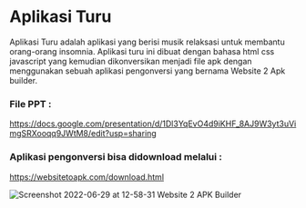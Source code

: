 # Aplikasi Turu

Aplikasi Turu adalah aplikasi yang berisi musik relaksasi untuk membantu orang-orang insomnia.
Aplikasi turu ini dibuat dengan bahasa html css javascript yang kemudian dikonversikan menjadi file apk dengan menggunakan sebuah aplikasi pengonversi yang bernama Website 2 Apk builder.

### File PPT :
https://docs.google.com/presentation/d/1Dl3YqEvO4d9iKHF_8AJ9W3yt3uVimgSRXooqq9JWtM8/edit?usp=sharing

### Aplikasi pengonversi bisa didownload melalui :
https://websitetoapk.com/download.html

![Screenshot 2022-06-29 at 12-58-31 Website 2 APK Builder](https://user-images.githubusercontent.com/101318571/176363240-47d0d19d-d983-42c1-9d40-0b8de1020b27.png)

